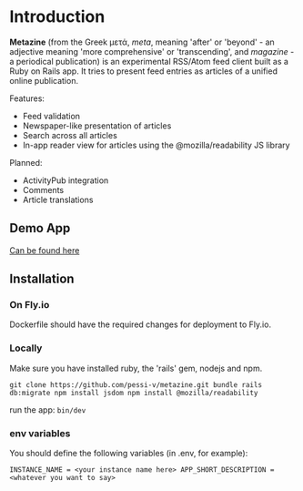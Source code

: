 # Introduction
**Metazine** (from the Greek μετά, *meta*, meaning 'after' or 'beyond' - an adjective meaning 'more comprehensive' or 'transcending', and *magazine* - a periodical publication) is an experimental RSS/Atom feed client built as a Ruby on Rails app. It tries to present feed entries as articles of a unified online publication.


Features:
- Feed validation
- Newspaper-like presentation of articles
- Search across all articles
- In-app reader view for articles using the @mozilla/readability JS library

Planned:
- ActivityPub integration
- Comments
- Article translations

## Demo App

[Can be found here](https://climatenews-xyz.fly.dev/)


## Installation

### On Fly.io
Dockerfile should have the required changes for deployment to Fly.io.

### Locally
Make sure you have installed ruby, the 'rails' gem, nodejs and npm.

`git clone https://github.com/pessi-v/metazine.git
bundle
rails db:migrate
npm install jsdom
npm install @mozilla/readability`

run the app:
`bin/dev`

### env variables
You should define the following variables (in .env, for example):

`INSTANCE_NAME = <your instance name here>
APP_SHORT_DESCRIPTION = <whatever you want to say>`
